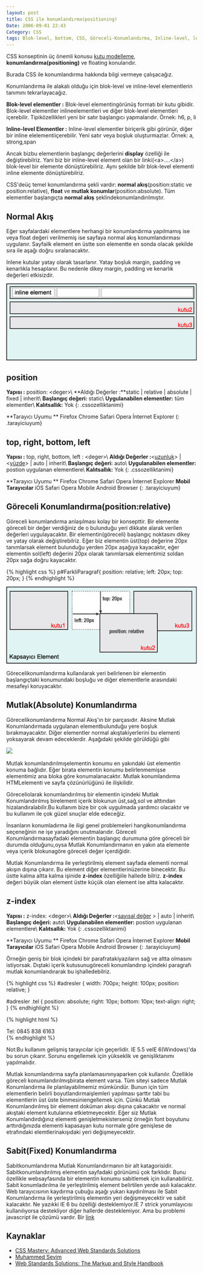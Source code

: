 ```yaml
---
layout: post
title: CSS ile konumlandırma(positioning)
Date: 2006-09-01 22:43
Category: CSS
tags: Blok-level, bottom, CSS, Göreceli-Konumlandırma, Inline-level, left, Mutlak-Konumlandırma, position, right, Sabit-Konumlandırma, top, z-index
---
```


CSS konseptinin üç önemli konusu [kutu modelleme][],
**konumlandırma(positioning)** ve floating konularıdır.

Burada CSS ile konumlandırma hakkında bilgi vermeye çalışacağız.

Konumlandırma ile alakalı olduğu için blok-level ve inline-level
elementlerin tanımını tekrarlayacağız.

**Blok-level elementler :** Blok-level elementingörünüş formatı bir kutu
gibidir. Blok-level elementler inlineelementleri ve diğer blok-level
elementleri içerebilir. Tipiközellikleri yeni bir satır başlangıcı
yapmalarıdır. Örnek: h6, p, li

**Inline-level Elementler :** Inline-level elementler biriçerik gibi
görünür, diğer bir inline elelementiiçerebilir. Yeni satır veya boşluk
oluşturmazlar. Örnek: a, strong,span

Ancak bizbu elementlerin başlangıç değerlerini **display** özelliği ile
değiştirebilriz. Yani biz bir inline-level element olan bir
linki(<a\>....</a\>) blok-level bir elemente dönüştürebiliriz. Aynı
şekilde bilr blok-level elementi inline elemente dönüştürebilriz.

CSS'deüç temel konumlandırma şekli vardır: **normal
akış**(position:static ve position:relative), **float** ve **mutlak
konumlar**(position:absolute). Tüm elementler başlangıçta **normal
akış** şeklindekonumlandırılmıştır.

## Normal Akış

Eğer sayfalardaki elementlere herhangi bir konumlandırma yapılmamış ise
veya float değeri verilmemiş ise sayfaya normal akış konumlandırması
uygulanır. Sayfailk element en üstte son elementte en sonda olacak
şekilde sıra ile aşağı doğru sıralanacaktır.

Inlene kutular yatay olarak tasarlanır. Yatay boşluk margin, padding ve
kenarlıkla hesaplanır. Bu nedenle dikey margin, padding ve kenarlık
değerleri etkisizdir.

![Normal Akış şeması][]

## position

**Yapısı :** position: <deger\>\\
**Aldığı Değerler :**static | relative | absolute | fixed | inherit\\
**Başlangıç değeri:** static\\
**Uygulanabilen elementler:** tüm elementler\\
**Kalıtsallık:** Yok
{: .cssozelliktanimi}

**Tarayıcı Uyumu **
Firefox
Chrome
Safari
Opera
İnternet Explorer
{: .tarayiciuyum}

## top, right, bottom, left

**Yapısı :** top, right, bottom, left : <deger\>\\
**Aldığı Değerler :**<[uzunluk][]\> | <[yüzde][uzunluk]\> | auto | inherit\\
**Başlangıç değeri:** auto\\
**Uygulanabilen elementler:** postion uygulanan elementlere\\
**Kalıtsallık:** Yok
{: .cssozelliktanimi}

**Tarayıcı Uyumu **
Firefox
Chrome
Safari
Opera
İnternet Explorer
**Mobil Tarayıcılar**
iOS Safari
Opera Mobile
Android Browser
{: .tarayiciuyum}

## Göreceli Konumlandırma(position:relative)

Göreceli konumlandırma anlaşılması kolay bir konsepttir. Bir elemente
göreceli bir değer verdiğiniz de o bulunduğu yeri dikkate alarak verilen
değerleri uygulayacaktır. Bir elementin(göreceli) başlangıç noktasını
dikey ve yatay olarak değiştirebilriz. Eğer biz elementin üst(top)
değerine 20px tanımlarsak element bulunduğu yerden 20px aşağıya
kayacaktır, eğer elementin sol(left) değerini 20px olarak tanımlarsak
elementimiz soldan 20px sağa doğru kayacaktır.

{% highlight css %}
p#FarkliParagraf{
	position: relative;
	left: 20px;
	top: 20px;
}
{% endhighlight %}

![CSS Nisbi konumlandırma][]

Görecelikonumlandırma kullanılarak yeri belirlenen bir elementin
başlangıçtaki konumundaki boşluğu ve diğer elementlerle arasındaki
mesafeyi koruyacaktır.

## Mutlak(Absolute) Konumlandırma

Görecelikonumlandırma Normal Akış'ın bir parçasıdır. Aksine Mutlak
Konumlandırmada uygulanan elementbulunduğu yere boşluk bırakmayacaktır.
Diğer elementler normal akıştakiyerlerini bu elementi yoksayarak devam
edeceklerdir. Aşağıdaki şekilde görüldüğü gibi

![][100]

Mutlak konumlandırılmışelementin konumu en yakındaki üst elementin
konuma bağlıdır. Eğer birata elementin konumu belirlenmemişse
elementimiz ana bloka göre konumalanacaktır. Mutlak konumlandırma
HTMLelementi ve sayfa çözünürlüğünü ile ilişkilidir.

Göreceliolarak konumlandırılmış bir elementin içindeki Mutlak
Konumlandırılmış birelement içerik blokunun üst,sağ,sol ve alttından
hizalandıralabilir.Bu kullanım bize bir çok uygulmada yardımcı olacaktır
ve bu kullanım ile çok güzel snuçlar elde edeceğiz.

İnsanların konumladırma ile iligi genel problemeleri hangikonumlandırma
seçeneğinin ne işe yaradığını unutmalarıdır. Göreceli
Konumlandırmasayfadaki elementin başlangıç durumuna göre göreceli bir
durumda olduğunu,oysa Mutlak Konumlandırmanın en yakın ata elemente veya
içerik blokunagöre göreceli değer içerdiğidir.

Mutlak Konumlandırma ile yerleştirilmiş element sayfada elementi normal
akışın dışına çıkarır. Bu element diğer elementlerinüzerine binecektir.
Bu üstte kalma altta kalma işinide **z-index** özelliğiile hallede
bilriz. **z-index** değeri büyük olan element üstte küçük olan element
ise altta kalacaktır.

## z-index

**Yapısı :** z-index: <deger\>\\
**Aldığı Değerler :**<[sayısal değer][uzunluk] \> | auto | inherit\\
**Başlangıç değeri:** auto\\
**Uygulanabilen elementler:** postion uygulanan elementlere\\
**Kalıtsallık:** Yok
{: .cssozelliktanimi}

**Tarayıcı Uyumu **
Firefox
Chrome
Safari
Opera
İnternet Explorer
**Mobil Tarayıcılar**
iOS Safari
Opera Mobile
Android Browser
{: .tarayiciuyum}

Örneğin geniş bir blok içindeki bir parafratakiyazıların sağ ve altta
olmasını istiyorsak. Dıştaki içerik kutusunugöreceli konumlandırıp
içindeki paragrafı mutlak konumlandırarak bu işhalledebilriz.

{% highlight css %}
#adresler {
	width: 700px;
	height: 100px;
	position: relative;
}

#adresler .tel {
	position: absolute;
	right: 10px;
	bottom: 10px;
	text-align: right;
}
{% endhighlight %}

{% highlight html %}
<div id="adresler">Tel: 0845 838 6163</div>
{% endhighlight %}

Not:Bu kullanım gelişmiş tarayıcılar için geçerlidir. IE 5.5 veIE
6(Windows)'da bu sorun çıkarır. Sorunu engellemek için yükseklik ve
genişliktanımı yapılmalıdır.

Mutlak konumlandırma sayfa planlamasınınyaparken çok kullanılır.
Özellikle göreceli konumlandırılmışbirata element varsa. Tüm siteyi
sadece Mutlak Konumlandırma ile planlayabilmemiz mümkündür. Bunun için
tüm elementlerin belirli boyutlandırmaişlemleri yapılması şarttır tabi
bu elementlerin üst üste binmesiniengellemek için. Çünkü Mutlak
Konumlandırılmış bir element doküman akışı dışına çakacaktır ve normal
akıştaki element kutularına etkietmeyecektir. Eğer siz Mutlak
Konumlandırdığınız elementi genişletmekisterseniz örneğin font boyutunu
arttırdığınızda elementi kapasayan kutu normale göre genişlese de
etrafındaki elemtlerinakışıdaki yeri değişmeyecektir.

## Sabit(Fixed) Konumlandırma

Sabitkonumlandırma Mutlak Konumlandırmanın bir alt katagorisidir.
Sabitkonumlandırılmış elementin sayfadaki görünümü çok farklıdır. Bunu
özellikle websayfasında bir elementin konumu sabitlemek için
kullanabiliriz. Sabit konumladırılma ile yerleştirilmiş element
belirtilen yerde asılı kalacaktır. Web tarayıcısının kaydırma çubuğu
aşağı yukarı kaydırılması ile Sabit Konumlandırma ile yerleştirilmiş
elementin yeri değişmeyecektir ve sabit kalacaktır. Ne yazıkki IE 6 bu
özelliği desteklemiyor.IE 7 strick yorumlayıcısı kullanılıyorsa
destekliyor diğer hallerde desteklemiyor. Ama bu problemi javascript ile
çözümü vardır. Bir [link][]

## Kaynaklar

-   [CSS Mastery: Advanced Web Standards Solutions][]
-   [Muhammed Sevim][]
-   [Web Standards Solutions: The Markup and Style Handbook][]

  [kutu modelleme]: http://www.fatihhayrioglu.com/?p=13
  [Normal Akış şeması]: /images/normal_akis.gif
  [uzunluk]: http://www.fatihhayrioglu.com/?p=95
  [CSS Nisbi konumlandırma]: /images/position_relative.gif
  [100]: /images/position_absolute.gif
  [link]: http://www.howtocreate.co.uk/fixedPosition.html
  [CSS Mastery: Advanced Web Standards Solutions]: http://www.apress.com/9781590596142
  [Muhammed Sevim]: http://www.muhammetsevim.com/yazi/css-pozisyonlama-ve-z-index/
  [Web Standards Solutions: The Markup and Style Handbook]: http://www.amazon.com/gp/product/1590593812
